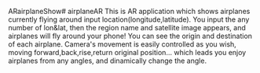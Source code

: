 ARairplaneShow# airplaneAR
This is AR application which shows airplanes currently flying around input location(longitude,latitude).
You input the any number of lon&lat, then the region name and satellite image appears, and airplanes will fly around your phone!
You can see the origin and destination of each airplane.
Camera's movement is easily controlled as you wish, moving forward,back,rise,return original position... which leads you enjoy airplanes from any angles, and dinamically change the angle.
